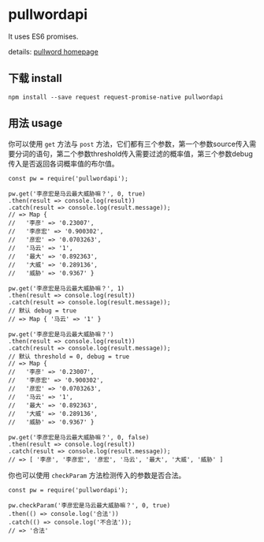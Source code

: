 # pullwordapi

It uses ES6 promises.

details: [pullword homepage](http://pullword.com/)

## 下载 install

    npm install --save request request-promise-native pullwordapi

## 用法 usage

你可以使用 `get` 方法与 `post` 方法，它们都有三个参数，第一个参数source传入需要分词的语句，第二个参数threshold传入需要过滤的概率值，第三个参数debug传入是否返回各词概率值的布尔值。

    const pw = require('pullwordapi');

    pw.get('李彦宏是马云最大威胁嘛？', 0, true)
    .then(result => console.log(result))
    .catch(result => console.log(result.message));
    // => Map {
    //   '李彦' => '0.23007',
    //   '李彦宏' => '0.900302',
    //   '彦宏' => '0.0703263',
    //   '马云' => '1',
    //   '最大' => '0.892363',
    //   '大威' => '0.289136',
    //   '威胁' => '0.9367' }

    pw.get('李彦宏是马云最大威胁嘛？', 1)
    .then(result => console.log(result))
    .catch(result => console.log(result.message));
    // 默认 debug = true
    // => Map { '马云' => '1' }

    pw.get('李彦宏是马云最大威胁嘛？')
    .then(result => console.log(result))
    .catch(result => console.log(result.message));
    // 默认 threshold = 0, debug = true
    // => Map {
    //   '李彦' => '0.23007',
    //   '李彦宏' => '0.900302',
    //   '彦宏' => '0.0703263',
    //   '马云' => '1',
    //   '最大' => '0.892363',
    //   '大威' => '0.289136',
    //   '威胁' => '0.9367' }

    pw.get('李彦宏是马云最大威胁嘛？', 0, false)
    .then(result => console.log(result))
    .catch(result => console.log(result.message));
    // => [ '李彦', '李彦宏', '彦宏', '马云', '最大', '大威', '威胁' ]

你也可以使用 `checkParam` 方法检测传入的参数是否合法。

    const pw = require('pullwordapi');

    pw.checkParam('李彦宏是马云最大威胁嘛？', 0, true)
    .then(() => console.log('合法'))
    .catch(() => console.log('不合法'));
    // => '合法'